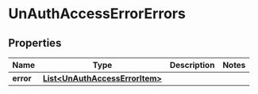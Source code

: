 

# UnAuthAccessErrorErrors

## Properties

Name | Type | Description | Notes
------------ | ------------- | ------------- | -------------
**error** | [**List&lt;UnAuthAccessErrorItem&gt;**](UnAuthAccessErrorItem.md) |  | 



